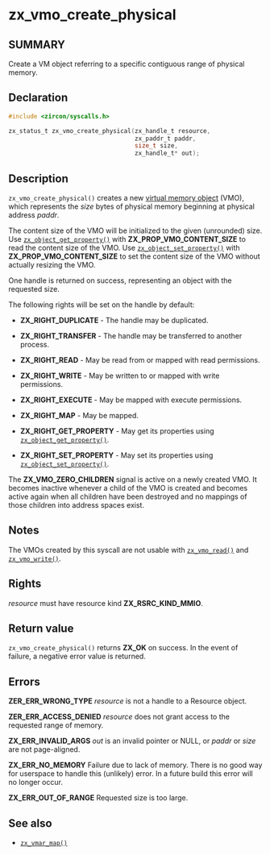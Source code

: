 <!-- Generated by zircon/scripts/update-docs-from-fidl, do not edit! -->
# zx_vmo_create_physical

## SUMMARY

Create a VM object referring to a specific contiguous range of physical memory.

## Declaration

```c
#include <zircon/syscalls.h>

zx_status_t zx_vmo_create_physical(zx_handle_t resource,
                                   zx_paddr_t paddr,
                                   size_t size,
                                   zx_handle_t* out);
```

## Description

`zx_vmo_create_physical()` creates a new [virtual memory
object](/docs/reference/kernel_objects/vm_object.md) (VMO), which represents the
*size* bytes of physical memory beginning at physical address *paddr*.

The content size of the VMO will be initialized to the given (unrounded) size.
Use [`zx_object_get_property()`] with **ZX_PROP_VMO_CONTENT_SIZE** to read the
content size of the VMO. Use [`zx_object_set_property()`] with
**ZX_PROP_VMO_CONTENT_SIZE** to set the content size of the VMO without
actually resizing the VMO.

One handle is returned on success, representing an object with the requested
size.

The following rights will be set on the handle by default:

  - **ZX_RIGHT_DUPLICATE** - The handle may be duplicated.

  - **ZX_RIGHT_TRANSFER** - The handle may be transferred to another process.

  - **ZX_RIGHT_READ** - May be read from or mapped with read permissions.

  - **ZX_RIGHT_WRITE** - May be written to or mapped with write permissions.

  - **ZX_RIGHT_EXECUTE** - May be mapped with execute permissions.

  - **ZX_RIGHT_MAP** - May be mapped.

  - **ZX_RIGHT_GET_PROPERTY** - May get its properties using [`zx_object_get_property()`].

  - **ZX_RIGHT_SET_PROPERTY** - May set its properties using [`zx_object_set_property()`].

The **ZX_VMO_ZERO_CHILDREN** signal is active on a newly created VMO. It becomes
inactive whenever a child of the VMO is created and becomes active again when
all children have been destroyed and no mappings of those children into address
spaces exist.

## Notes

The VMOs created by this syscall are not usable with [`zx_vmo_read()`] and
[`zx_vmo_write()`].

## Rights

*resource* must have resource kind **ZX_RSRC_KIND_MMIO**.

## Return value

`zx_vmo_create_physical()` returns **ZX_OK** on success. In the event
of failure, a negative error value is returned.

## Errors

**ZER_ERR_WRONG_TYPE** *resource* is not a handle to a Resource object.

**ZER_ERR_ACCESS_DENIED** *resource* does not grant access to the requested
range of memory.

**ZX_ERR_INVALID_ARGS**  *out* is an invalid pointer or NULL, or *paddr* or
*size* are not page-aligned.

**ZX_ERR_NO_MEMORY**  Failure due to lack of memory.
There is no good way for userspace to handle this (unlikely) error.
In a future build this error will no longer occur.

**ZX_ERR_OUT_OF_RANGE**  Requested size is too large.

## See also

 - [`zx_vmar_map()`]

[`zx_object_get_property()`]: object_get_property.md
[`zx_object_set_property()`]: object_set_property.md
[`zx_vmar_map()`]: vmar_map.md
[`zx_vmo_read()`]: vmo_read.md
[`zx_vmo_write()`]: vmo_write.md

